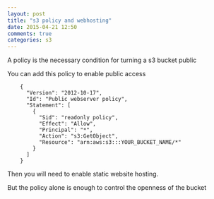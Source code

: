 ```yaml
---
layout: post
title: "s3 policy and webhosting"
date: 2015-04-21 12:50
comments: true
categories: s3 
---
```


A policy is the necessary condition for turning a s3 bucket public

You can add this policy to enable public access

        {
          "Version": "2012-10-17",
          "Id": "Public webserver policy",
          "Statement": [
            {
              "Sid": "readonly policy",
              "Effect": "Allow",
              "Principal": "*",
              "Action": "s3:GetObject",
              "Resource": "arn:aws:s3:::YOUR_BUCKET_NAME/*"
            }
          ]
        }

Then you will need to enable static website hosting.

But the policy alone is enough to control the openness of the bucket 

